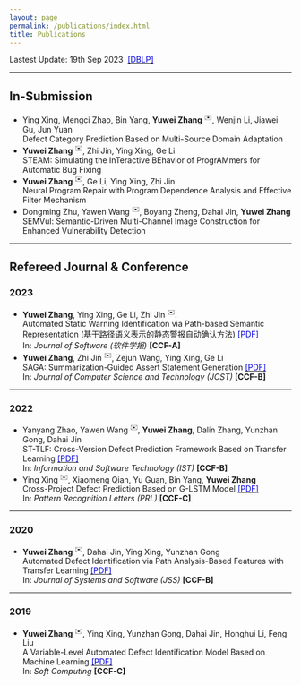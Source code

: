 ```yaml
---
layout: page
permalink: /publications/index.html
title: Publications
---
```


Lastest Update: 19th Sep 2023&nbsp; [<font color="0000dd">[DBLP]</font>](https://dblp.uni-trier.de/pid/95/8351-3.html)

---

## In-Submission

- Ying Xing, Mengci Zhao, Bin Yang, **Yuwei Zhang** <sup>✉️</sup>, Wenjin Li, Jiawei Gu, Jun Yuan<br>Defect Category Prediction Based on Multi-Source Domain Adaptation
- **Yuwei Zhang** <sup>✉️</sup>, Zhi Jin, Ying Xing, Ge Li<br>STEAM: Simulating the InTeractive BEhavior of ProgrAMmers for Automatic Bug Fixing
- **Yuwei Zhang** <sup>✉️</sup>, Ge Li, Ying Xing, Zhi Jin<br>Neural Program Repair with Program Dependence Analysis and Effective Filter Mechanism
- Dongming Zhu, Yawen Wang <sup>✉️</sup>, Boyang Zheng, Dahai Jin, **Yuwei Zhang**<br>SEMVul: Semantic-Driven Multi-Channel Image Construction for Enhanced Vulnerability Detection

---

## Refereed Journal & Conference

### 2023

- **Yuwei Zhang**, Ying Xing, Ge Li, Zhi Jin <sup>✉️</sup>.<br>Automated Static Warning Identification via Path-based Semantic Representation (基于路径语义表示的静态警报自动确认方法) [<font color="0000dd">[PDF]</font>](https://zhangyw.work/file/papers/Zhang2023JOS_tmp.pdf)<br>In: *Journal of Software (软件学报)* **[CCF-A]**
- **Yuwei Zhang**, Zhi Jin <sup>✉️</sup>, Zejun Wang, Ying Xing, Ge Li<br>SAGA: Summarization-Guided Assert Statement Generation [<font color="0000dd">[PDF]</font>](https://zhangyw.work/file/papers/Zhang2023JCST_tmp.pdf)<br>In: *Journal of Computer Science and Technology (JCST)* **[CCF-B]**

---

### 2022

- Yanyang Zhao, Yawen Wang <sup>✉️</sup>, **Yuwei Zhang**, Dalin Zhang, Yunzhan Gong, Dahai Jin<br>ST-TLF: Cross-Version Defect Prediction Framework Based on Transfer Learning [<font color="0000dd">[PDF]</font>](https://zhangyw.work/file/papers/Zhao2022IST.pdf)<br>In: *Information and Software Technology (IST)* **[CCF-B]**
- Ying Xing <sup>✉️</sup>, Xiaomeng Qian, Yu Guan, Bin Yang, **Yuwei Zhang**<br>Cross-Project Defect Prediction Based on G-LSTM Model [<font color="0000dd">[PDF]</font>](https://zhangyw.work/file/papers/Xing2022PRL.pdf)<br>In: *Pattern Recognition Letters (PRL)* **[CCF-C]**

---

### 2020

- **Yuwei Zhang** <sup>✉️</sup>, Dahai Jin, Ying Xing, Yunzhan Gong<br>Automated Defect Identification via Path Analysis-Based Features with Transfer Learning [<font color="0000dd">[PDF]</font>](https://zhangyw.work/file/papers/Zhang2020JSS.pdf)<br>In: *Journal of Systems and Software (JSS)* **[CCF-B]**

---

### 2019

- **Yuwei Zhang** <sup>✉️</sup>, Ying Xing, Yunzhan Gong, Dahai Jin, Honghui Li, Feng Liu<br>A Variable-Level Automated Defect Identification Model Based on Machine Learning [<font color="0000dd">[PDF]</font>](https://zhangyw.work/file/papers/Zhang2019SOCO.pdf)<br>In: *Soft Computing* **[CCF-C]**
